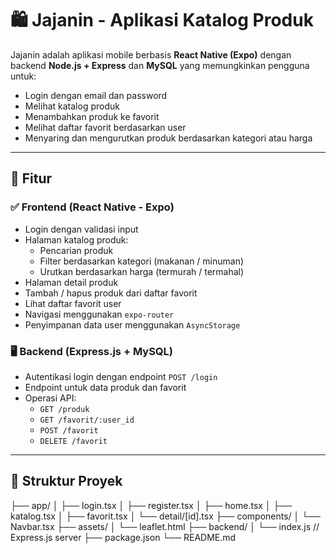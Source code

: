 # 🛍️ Jajanin - Aplikasi Katalog Produk

Jajanin adalah aplikasi mobile berbasis **React Native (Expo)** dengan backend **Node.js + Express** dan **MySQL** yang memungkinkan pengguna untuk:

- Login dengan email dan password
- Melihat katalog produk
- Menambahkan produk ke favorit
- Melihat daftar favorit berdasarkan user
- Menyaring dan mengurutkan produk berdasarkan kategori atau harga

---

## 🚀 Fitur

### ✅ Frontend (React Native - Expo)
- Login dengan validasi input
- Halaman katalog produk:
  - Pencarian produk
  - Filter berdasarkan kategori (makanan / minuman)
  - Urutkan berdasarkan harga (termurah / termahal)
- Halaman detail produk
- Tambah / hapus produk dari daftar favorit
- Lihat daftar favorit user
- Navigasi menggunakan `expo-router`
- Penyimpanan data user menggunakan `AsyncStorage`

### 🖥️ Backend (Express.js + MySQL)
- Autentikasi login dengan endpoint `POST /login`
- Endpoint untuk data produk dan favorit
- Operasi API:
  - `GET /produk`
  - `GET /favorit/:user_id`
  - `POST /favorit`
  - `DELETE /favorit`

---

## 🧾 Struktur Proyek
├── app/
│ ├── login.tsx
│ ├── register.tsx
│ ├── home.tsx
│ ├── katalog.tsx
│ ├── favorit.tsx
│ └── detail/[id].tsx
├── components/
│ └── Navbar.tsx
├── assets/
│ └── leaflet.html
├── backend/
│ └── index.js // Express.js server
├── package.json
└── README.md


